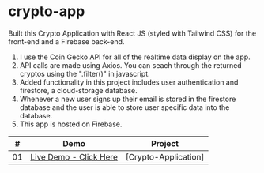 # crypto-app
 Built this Crypto Application with React JS (styled with Tailwind CSS) for the front-end and a Firebase back-end.
 
 1.   I use the Coin Gecko API for all of the realtime data display on the app.
 2.   API calls are made using Axios. You can seach through the returned cryptos using the ".filter()" in javascript.
 3.   Added functionality in this project includes user authentication and firestore, a cloud-storage database.
 4.   Whenever a new user signs up their email is stored in the firestore database and the user is able to store user specific data into the database. 
 5.   This app is hosted on Firebase.



|  #  |  Demo                                                                                                                    | Project                                                                       |
| :-: | --------------------------------------------------------------------------------------------------------------------------- | --------------------------------------------------------------------------------- |
| 01  | [Live Demo - Click Here](https://cryptobase-846bc.web.app)                                                                  | [Crypto-Application]             |
